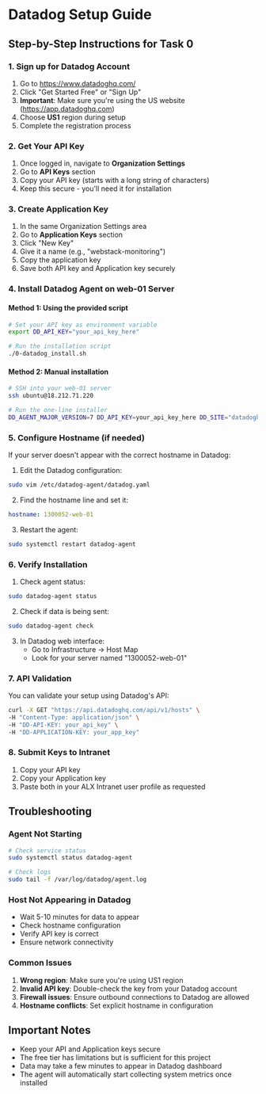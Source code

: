 # Datadog Setup Guide

## Step-by-Step Instructions for Task 0

### 1. Sign up for Datadog Account

1. Go to https://www.datadoghq.com/
2. Click "Get Started Free" or "Sign Up"
3. **Important**: Make sure you're using the US website (https://app.datadoghq.com)
4. Choose **US1** region during setup
5. Complete the registration process

### 2. Get Your API Key

1. Once logged in, navigate to **Organization Settings**
2. Go to **API Keys** section
3. Copy your API key (starts with a long string of characters)
4. Keep this secure - you'll need it for installation

### 3. Create Application Key

1. In the same Organization Settings area
2. Go to **Application Keys** section
3. Click "New Key"
4. Give it a name (e.g., "webstack-monitoring")
5. Copy the application key
6. Save both API key and Application key securely

### 4. Install Datadog Agent on web-01 Server

#### Method 1: Using the provided script

```bash
# Set your API key as environment variable
export DD_API_KEY="your_api_key_here"

# Run the installation script
./0-datadog_install.sh
```

#### Method 2: Manual installation

```bash
# SSH into your web-01 server
ssh ubuntu@18.212.71.220

# Run the one-line installer
DD_AGENT_MAJOR_VERSION=7 DD_API_KEY=your_api_key_here DD_SITE="datadoghq.com" bash -c "$(curl -L https://s3.amazonaws.com/dd-agent/scripts/install_script.sh)"
```

### 5. Configure Hostname (if needed)

If your server doesn't appear with the correct hostname in Datadog:

1. Edit the Datadog configuration:

```bash
sudo vim /etc/datadog-agent/datadog.yaml
```

2. Find the hostname line and set it:

```yaml
hostname: 1300052-web-01
```

3. Restart the agent:

```bash
sudo systemctl restart datadog-agent
```

### 6. Verify Installation

1. Check agent status:

```bash
sudo datadog-agent status
```

2. Check if data is being sent:

```bash
sudo datadog-agent check
```

3. In Datadog web interface:
   - Go to Infrastructure → Host Map
   - Look for your server named "1300052-web-01"

### 7. API Validation

You can validate your setup using Datadog's API:

```bash
curl -X GET "https://api.datadoghq.com/api/v1/hosts" \
-H "Content-Type: application/json" \
-H "DD-API-KEY: your_api_key" \
-H "DD-APPLICATION-KEY: your_app_key"
```

### 8. Submit Keys to Intranet

1. Copy your API key
2. Copy your Application key
3. Paste both in your ALX Intranet user profile as requested

## Troubleshooting

### Agent Not Starting

```bash
# Check service status
sudo systemctl status datadog-agent

# Check logs
sudo tail -f /var/log/datadog/agent.log
```

### Host Not Appearing in Datadog

- Wait 5-10 minutes for data to appear
- Check hostname configuration
- Verify API key is correct
- Ensure network connectivity

### Common Issues

1. **Wrong region**: Make sure you're using US1 region
2. **Invalid API key**: Double-check the key from your Datadog account
3. **Firewall issues**: Ensure outbound connections to Datadog are allowed
4. **Hostname conflicts**: Set explicit hostname in configuration

## Important Notes

- Keep your API and Application keys secure
- The free tier has limitations but is sufficient for this project
- Data may take a few minutes to appear in Datadog dashboard
- The agent will automatically start collecting system metrics once installed

